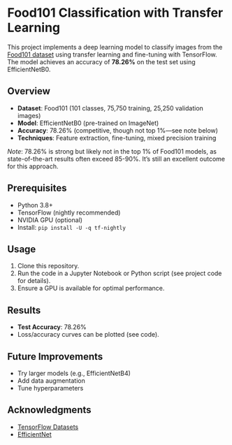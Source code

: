 # Food101 Classification with Transfer Learning

This project implements a deep learning model to classify images from the [Food101 dataset](https://data.vision.ee.ethz.ch/cvl/datasets_extra/food-101/) using transfer learning and fine-tuning with TensorFlow. The model achieves an accuracy of **78.26%** on the test set using EfficientNetB0.

## Overview

- **Dataset**: Food101 (101 classes, 75,750 training, 25,250 validation images)
- **Model**: EfficientNetB0 (pre-trained on ImageNet)
- **Accuracy**: 78.26% (competitive, though not top 1%—see note below)
- **Techniques**: Feature extraction, fine-tuning, mixed precision training

*Note*: 78.26% is strong but likely not in the top 1% of Food101 models, as state-of-the-art results often exceed 85-90%. It’s still an excellent outcome for this approach.

## Prerequisites

- Python 3.8+
- TensorFlow (nightly recommended)
- NVIDIA GPU (optional)
- Install: `pip install -U -q tf-nightly`

## Usage

1. Clone this repository.
2. Run the code in a Jupyter Notebook or Python script (see project code for details).
3. Ensure a GPU is available for optimal performance.

## Results

- **Test Accuracy**: 78.26%
- Loss/accuracy curves can be plotted (see code).

## Future Improvements

- Try larger models (e.g., EfficientNetB4)
- Add data augmentation
- Tune hyperparameters

## Acknowledgments

- [TensorFlow Datasets](https://www.tensorflow.org/datasets)
- [EfficientNet](https://arxiv.org/abs/1905.11946)
